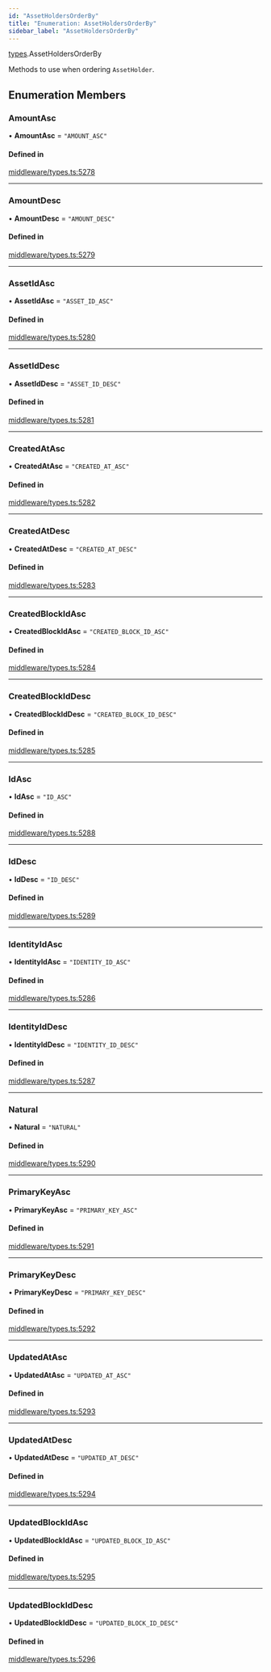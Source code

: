 ```yaml
---
id: "AssetHoldersOrderBy"
title: "Enumeration: AssetHoldersOrderBy"
sidebar_label: "AssetHoldersOrderBy"
---
```


[types](../../../modules/Types/Types.md).AssetHoldersOrderBy

Methods to use when ordering `AssetHolder`.

## Enumeration Members

### AmountAsc

• **AmountAsc** = ``"AMOUNT_ASC"``

#### Defined in

[middleware/types.ts:5278](https://github.com/PolymeshAssociation/polymesh-sdk/blob/372a67e5d/src/middleware/types.ts#L5278)

___

### AmountDesc

• **AmountDesc** = ``"AMOUNT_DESC"``

#### Defined in

[middleware/types.ts:5279](https://github.com/PolymeshAssociation/polymesh-sdk/blob/372a67e5d/src/middleware/types.ts#L5279)

___

### AssetIdAsc

• **AssetIdAsc** = ``"ASSET_ID_ASC"``

#### Defined in

[middleware/types.ts:5280](https://github.com/PolymeshAssociation/polymesh-sdk/blob/372a67e5d/src/middleware/types.ts#L5280)

___

### AssetIdDesc

• **AssetIdDesc** = ``"ASSET_ID_DESC"``

#### Defined in

[middleware/types.ts:5281](https://github.com/PolymeshAssociation/polymesh-sdk/blob/372a67e5d/src/middleware/types.ts#L5281)

___

### CreatedAtAsc

• **CreatedAtAsc** = ``"CREATED_AT_ASC"``

#### Defined in

[middleware/types.ts:5282](https://github.com/PolymeshAssociation/polymesh-sdk/blob/372a67e5d/src/middleware/types.ts#L5282)

___

### CreatedAtDesc

• **CreatedAtDesc** = ``"CREATED_AT_DESC"``

#### Defined in

[middleware/types.ts:5283](https://github.com/PolymeshAssociation/polymesh-sdk/blob/372a67e5d/src/middleware/types.ts#L5283)

___

### CreatedBlockIdAsc

• **CreatedBlockIdAsc** = ``"CREATED_BLOCK_ID_ASC"``

#### Defined in

[middleware/types.ts:5284](https://github.com/PolymeshAssociation/polymesh-sdk/blob/372a67e5d/src/middleware/types.ts#L5284)

___

### CreatedBlockIdDesc

• **CreatedBlockIdDesc** = ``"CREATED_BLOCK_ID_DESC"``

#### Defined in

[middleware/types.ts:5285](https://github.com/PolymeshAssociation/polymesh-sdk/blob/372a67e5d/src/middleware/types.ts#L5285)

___

### IdAsc

• **IdAsc** = ``"ID_ASC"``

#### Defined in

[middleware/types.ts:5288](https://github.com/PolymeshAssociation/polymesh-sdk/blob/372a67e5d/src/middleware/types.ts#L5288)

___

### IdDesc

• **IdDesc** = ``"ID_DESC"``

#### Defined in

[middleware/types.ts:5289](https://github.com/PolymeshAssociation/polymesh-sdk/blob/372a67e5d/src/middleware/types.ts#L5289)

___

### IdentityIdAsc

• **IdentityIdAsc** = ``"IDENTITY_ID_ASC"``

#### Defined in

[middleware/types.ts:5286](https://github.com/PolymeshAssociation/polymesh-sdk/blob/372a67e5d/src/middleware/types.ts#L5286)

___

### IdentityIdDesc

• **IdentityIdDesc** = ``"IDENTITY_ID_DESC"``

#### Defined in

[middleware/types.ts:5287](https://github.com/PolymeshAssociation/polymesh-sdk/blob/372a67e5d/src/middleware/types.ts#L5287)

___

### Natural

• **Natural** = ``"NATURAL"``

#### Defined in

[middleware/types.ts:5290](https://github.com/PolymeshAssociation/polymesh-sdk/blob/372a67e5d/src/middleware/types.ts#L5290)

___

### PrimaryKeyAsc

• **PrimaryKeyAsc** = ``"PRIMARY_KEY_ASC"``

#### Defined in

[middleware/types.ts:5291](https://github.com/PolymeshAssociation/polymesh-sdk/blob/372a67e5d/src/middleware/types.ts#L5291)

___

### PrimaryKeyDesc

• **PrimaryKeyDesc** = ``"PRIMARY_KEY_DESC"``

#### Defined in

[middleware/types.ts:5292](https://github.com/PolymeshAssociation/polymesh-sdk/blob/372a67e5d/src/middleware/types.ts#L5292)

___

### UpdatedAtAsc

• **UpdatedAtAsc** = ``"UPDATED_AT_ASC"``

#### Defined in

[middleware/types.ts:5293](https://github.com/PolymeshAssociation/polymesh-sdk/blob/372a67e5d/src/middleware/types.ts#L5293)

___

### UpdatedAtDesc

• **UpdatedAtDesc** = ``"UPDATED_AT_DESC"``

#### Defined in

[middleware/types.ts:5294](https://github.com/PolymeshAssociation/polymesh-sdk/blob/372a67e5d/src/middleware/types.ts#L5294)

___

### UpdatedBlockIdAsc

• **UpdatedBlockIdAsc** = ``"UPDATED_BLOCK_ID_ASC"``

#### Defined in

[middleware/types.ts:5295](https://github.com/PolymeshAssociation/polymesh-sdk/blob/372a67e5d/src/middleware/types.ts#L5295)

___

### UpdatedBlockIdDesc

• **UpdatedBlockIdDesc** = ``"UPDATED_BLOCK_ID_DESC"``

#### Defined in

[middleware/types.ts:5296](https://github.com/PolymeshAssociation/polymesh-sdk/blob/372a67e5d/src/middleware/types.ts#L5296)
